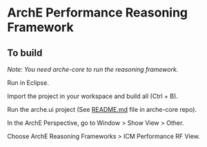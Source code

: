 ArchE Performance Reasoning Framework
=====================================

To build
--------

*Note: You need arche-core to run the reasoning framework.*

Run in Eclipse.

Import the project in your workspace and build all (Ctrl + B).

Run the arche.ui project (See [README.md](https://github.com/Arch-E/arche-core/blob/master/README.md) file in arche-core repo).

In the ArchE Perspective, go to Window > Show View > Other.

Choose ArchE Reasoning Frameworks > ICM Performance RF View.

